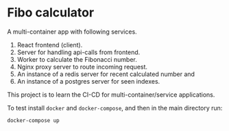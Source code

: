 # Fibo calculator
A multi-container app with following services.
1. React frontend (client).
2. Server for handling api-calls from frontend.
3. Worker to calculate the Fibonacci number.
4. Nginx proxy server to route incoming request.
5. An instance of a redis server for recent calculated number and
6. An instance of a postgres server for seen indexes.

This project is to learn the CI-CD for multi-container/service applications.

To test install `docker` and `docker-compose`, and then in the main directory run:
```
docker-compose up
```
